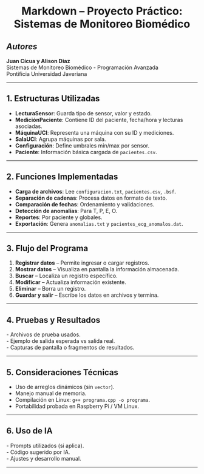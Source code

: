 <head>
<h1 align="center"><strong> Markdown – Proyecto Práctico: Sistemas de Monitoreo Biomédico </strong></h1>
<h2><em>Autores</em></h2>
  <p><strong>Juan Cícua y Alison Diaz</strong><br>
  Sistemas de Monitoreo Biomédico - Programación Avanzada<br>
  Pontificia Universidad Javeriana</p>
</head>
<body>
  <hr>
  <h2> 1. Estructuras Utilizadas</h2>
  <ul>
    <li><b>LecturaSensor</b>: Guarda tipo de sensor, valor y estado.</li>
    <li><b>MediciónPaciente</b>: Contiene ID del paciente, fecha/hora y lecturas asociadas.</li>
    <li><b>MáquinaUCI</b>: Representa una máquina con su ID y mediciones.</li>
    <li><b>SalaUCI</b>: Agrupa máquinas por sala.</li>
    <li><b>Configuración</b>: Define umbrales min/max por sensor.</li>
    <li><b>Paciente</b>: Información básica cargada de <code>pacientes.csv</code>.</li>
  </ul>
  
  <hr>
  
  <h2> 2. Funciones Implementadas</h2>
  <ul>
    <li><b>Carga de archivos</b>: Lee <code>configuracion.txt</code>, <code>pacientes.csv</code>, <code>.bsf</code>.</li>
    <li><b>Separación de cadenas</b>: Procesa datos en formato de texto.</li>
    <li><b>Comparación de fechas</b>: Ordenamiento y validaciones.</li>
    <li><b>Detección de anomalías</b>: Para T, P, E, O.</li>
    <li><b>Reportes</b>: Por paciente y globales.</li>
    <li><b>Exportación</b>: Genera <code>anomalias.txt</code> y <code>pacientes_ecg_anomalos.dat</code>.</li>
  </ul>
  
  <hr>
  
  <h2> 3. Flujo del Programa</h2>
  <ol>
    <li><b>Registrar datos</b> – Permite ingresar o cargar registros.</li>
    <li><b>Mostrar datos</b> – Visualiza en pantalla la información almacenada.</li>
    <li><b>Buscar</b> – Localiza un registro específico.</li>
    <li><b>Modificar</b> – Actualiza información existente.</li>
    <li><b>Eliminar</b> – Borra un registro.</li>
    <li><b>Guardar y salir</b> – Escribe los datos en archivos y termina.</li>
  </ol>
  
  <hr>
  
  <h2> 4. Pruebas y Resultados</h2>
  <p>
  - Archivos de prueba usados. <br>
  - Ejemplo de salida esperada vs salida real. <br>
  - Capturas de pantalla o fragmentos de resultados.
  </p>
  
  <hr>
  
  <h2> 5. Consideraciones Técnicas</h2>
  <ul>
    <li>Uso de arreglos dinámicos (sin <code>vector</code>).</li>
    <li>Manejo manual de memoria.</li>
    <li>Compilación en Linux: <code>g++ programa.cpp -o programa</code>.</li>
    <li>Portabilidad probada en Raspberry Pi / VM Linux.</li>
  </ul>
  
  <hr>
  
  <h2> 6. Uso de IA</h2>
  <p>
  - Prompts utilizados (si aplica). <br>
  - Código sugerido por IA. <br>
  - Ajustes y desarrollo manual.
  </p>
  <hr>

</body>
